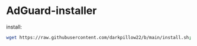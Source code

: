 # AdGuard-installer

install:
```bash
wget https://raw.githubusercontent.com/darkpillow22/b/main/install.sh; sudo bash install.sh
```
